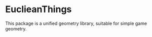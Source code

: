 EuclieanThings
==============

This package is a unified geometry library, suitable for simple game geometry.

